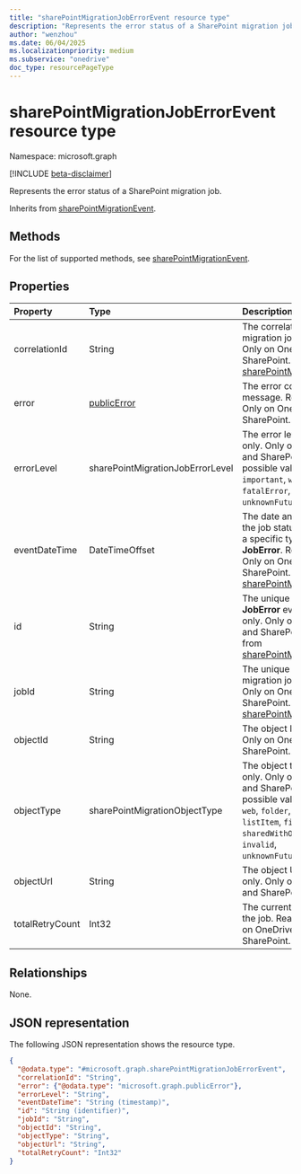 ```yaml
---
title: "sharePointMigrationJobErrorEvent resource type"
description: "Represents the error status of a SharePoint migration job."
author: "wenzhou"
ms.date: 06/04/2025
ms.localizationpriority: medium
ms.subservice: "onedrive"
doc_type: resourcePageType
---
```


# sharePointMigrationJobErrorEvent resource type

Namespace: microsoft.graph

[!INCLUDE [beta-disclaimer](../../includes/beta-disclaimer.md)]

Represents the error status of a SharePoint migration job.

Inherits from [sharePointMigrationEvent](../resources/sharepointmigrationevent.md).

## Methods
For the list of supported methods, see [sharePointMigrationEvent](../resources/sharepointmigrationevent.md).

## Properties
|Property|Type|Description|
|:---|:---|:---|
|correlationId|String|The correlation ID of a migration job. Read-only. Only on OneDrive and SharePoint. Inherited from [sharePointMigrationEvent](../resources/sharepointmigrationevent.md).|
|error|[publicError](../resources/publicerror.md)|The error code and message. Read-only. Only on OneDrive and SharePoint.|
|errorLevel|sharePointMigrationJobErrorLevel|The error level. Read-only. Only on OneDrive and SharePoint. The possible values are: `important`, `warning`, `error`, `fatalError`, `unknownFutureValue`.|
|eventDateTime|DateTimeOffset|The date and time when the job status changes to a specific type of **JobError**. Read-only. Only on OneDrive and SharePoint. Inherited from [sharePointMigrationEvent](../resources/sharepointmigrationevent.md).|
|id|String|The unique identifier of a **JobError** event. Read-only. Only on OneDrive and SharePoint. Inherited from [sharePointMigrationEvent](../resources/sharepointmigrationevent.md).|
|jobId|String|The unique identifier of a migration job. Read-only. Only on OneDrive and SharePoint. Inherited from [sharePointMigrationEvent](../resources/sharepointmigrationevent.md).|
|objectId|String|The object ID. Read-only. Only on OneDrive and SharePoint.|
|objectType|sharePointMigrationObjectType|The object type. Read-only. Only on OneDrive and SharePoint. The possible values are: `site`, `web`, `folder`, `list`, `listItem`, `file`, `alert`, `sharedWithObject`, `invalid`, `unknownFutureValue`.|
|objectUrl|String|The object URL. Read-only. Only on OneDrive and SharePoint.|
|totalRetryCount|Int32|The current retry count of the job. Read-only. Only on OneDrive and SharePoint.|

## Relationships
None.

## JSON representation
The following JSON representation shows the resource type.
<!-- {
  "blockType": "resource",
  "keyProperty": "id",
  "@odata.type": "microsoft.graph.sharePointMigrationJobErrorEvent",
  "baseType": "microsoft.graph.sharePointMigrationEvent",
  "openType": false
}
-->
``` json
{
  "@odata.type": "#microsoft.graph.sharePointMigrationJobErrorEvent",
  "correlationId": "String",
  "error": {"@odata.type": "microsoft.graph.publicError"},
  "errorLevel": "String",
  "eventDateTime": "String (timestamp)",
  "id": "String (identifier)",
  "jobId": "String",
  "objectId": "String",
  "objectType": "String",
  "objectUrl": "String",
  "totalRetryCount": "Int32"
}
```

